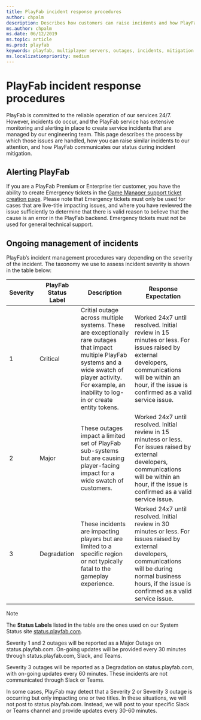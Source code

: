 ```yaml
---
title: PlayFab incident response procedures
author: chpalm
description: Describes how customers can raise incidents and how PlayFab communicates status during incident mitigation.
ms.author: chpalm
ms.date: 06/12/2019
ms.topic: article
ms.prod: playfab
keywords: playfab, multiplayer servers, outages, incidents, mitigation
ms.localizationpriority: medium
---
```


# PlayFab incident response procedures

PlayFab is committed to the reliable operation of our services 24/7. However, incidents do occur, and the PlayFab service has extensive monitoring and alerting in place to create service incidents that are managed by our engineering team. This page describes the process by which those issues are handled, how you can raise similar incidents to our attention, and how PlayFab communicates our status during incident mitigation.

## Alerting PlayFab

If you are a PlayFab Premium or Enterprise tier customer, you have the ability to create Emergency tickets in the [Game Manager support ticket creation page](https://docs.microsoft.com/en-us/gaming/playfab/features/pricing/paidtechnicalsupport). Please note that Emergency tickets must only be used for cases that are live-title impacting issues, and where you have reviewed the issue sufficiently to determine that there is valid reason to believe that the cause is an error in the PlayFab backend. Emergency tickets must not be used for general technical support.

## Ongoing management of incidents

PlayFab’s incident management procedures vary depending on the severity of the incident. The taxonomy we use to assess incident severity is shown in the table below: 

|Severity|PlayFab Status Label|Description| Response Expectation |
|-|-|-|-|
|1|Critical |Critial outage across multiple systems. These are exceptionally rare outages that impact multiple PlayFab systems and a wide swatch of player activity. For example, an inability to log-in or create entity tokens. | Worked 24x7 until resolved. Initial review in 15 minutes or less. For issues raised by external developers, communications will be within an hour, if the issue is confirmed as a valid service issue.|
|2| Major |	These outages impact a limited set of PlayFab sub-systems but are causing player-facing impact for a wide swatch of customers. |	Worked 24x7 until resolved. Initial review  in 15 minutess or less. For issues raised by external developers, communications will be within an hour, if the issue is confirmed as a valid service issue.|
|3|	Degradation |	These incidents are impacting players but are limited to a specific region or not typically fatal to the gameplay experience.	| Worked 24x7 until resolved. Initial review in 30 minutes or less. For issues raised by external developers, communications will be during normal business hours, if the issue is confirmed as a valid service issue.

> [!NOTE]
> The **Status Labels** listed in the table are the ones used on our System Status site [status.playfab.com](https://status.playfab.com/).

Severity 1 and 2 outages will be reported as a Major Outage on status.playfab.com. On-going updates will be provided every 30 minutes through status.playfab.com, Slack, and Teams.

Severity 3 outages will be reported as a Degradation on status.playfab.com, with on-going updates every 60 minutes. These incidents are not communicated through Slack or Teams. 

In some cases, PlayFab may detect that a Severity 2 or Severity 3 outage is occurring but only impacting one or two titles. In these situations, we will not post to status.playfab.com. Instead, we will post to your specific Slack or Teams channel and provide updates every 30-60 minutes.
